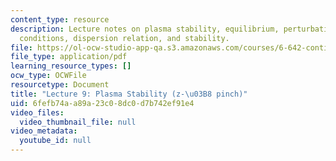 ```yaml
---
content_type: resource
description: Lecture notes on plasma stability, equilibrium, perturbations, boundary
  conditions, dispersion relation, and stability.
file: https://ol-ocw-studio-app-qa.s3.amazonaws.com/courses/6-642-continuum-electromechanics-fall-2008/6fefb74aa89a23c08dc0d7b742ef91e4_lec09_f08.pdf
file_type: application/pdf
learning_resource_types: []
ocw_type: OCWFile
resourcetype: Document
title: "Lecture 9: Plasma Stability (z-\u03B8 pinch)"
uid: 6fefb74a-a89a-23c0-8dc0-d7b742ef91e4
video_files:
  video_thumbnail_file: null
video_metadata:
  youtube_id: null
---
```

